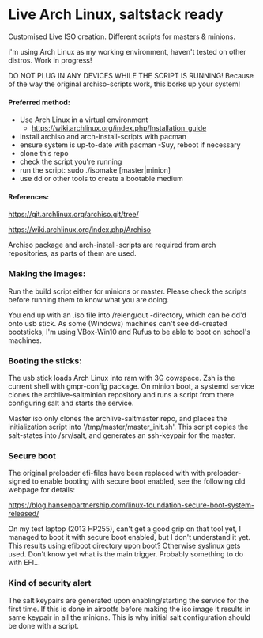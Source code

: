 # Live Arch Linux, saltstack ready

Customised Live ISO creation. Different scripts for masters & minions.

I'm using Arch Linux as my working environment, haven't tested on other distros.
Work in progress!

DO NOT PLUG IN ANY DEVICES WHILE THE SCRIPT IS RUNNING!
Because of the way the original archiso-scripts work, this borks up your system!

#### Preferred method: 
- Use Arch Linux in a virtual environment
  - https://wiki.archlinux.org/index.php/Installation_guide
- install archiso and arch-install-scripts with pacman
- ensure system is up-to-date with pacman -Suy, reboot if necessary
- clone this repo
- check the script you're running
- run the script: sudo ./isomake [master|minion]
- use dd or other tools to create a bootable medium

#### References:

https://git.archlinux.org/archiso.git/tree/

https://wiki.archlinux.org/index.php/Archiso

Archiso package and arch-install-scripts are required from arch repositories, as
parts of them are used.

### Making the images:

Run the build script either for minions or master. Please check the
scripts before running them to know what you are doing.

You end up with an .iso file into /releng/out -directory, which can be dd'd onto 
usb stick. As some (Windows) machines can't see dd-created bootsticks,
I'm using VBox-Win10 and Rufus to be able to boot on school's machines.

### Booting the sticks:

The usb stick loads Arch Linux into ram with 3G cowspace. Zsh is the current
shell with gmpr-config package. On minion boot, a systemd service clones the 
archlive-saltminion repository and runs a script from there configuring salt 
and starts the service.

Master iso only clones the archlive-saltmaster repo, and places the initialization
script into '/tmp/master/master_init.sh'. This script copies the salt-states
into /srv/salt, and generates an ssh-keypair for the master.

### Secure boot

The original preloader efi-files have been replaced with with preloader-signed to 
enable booting with secure boot enabled, see the following old webpage for details:

https://blog.hansenpartnership.com/linux-foundation-secure-boot-system-released/

On my test laptop (2013 HP255), can't get a good grip on that tool yet, I managed to 
boot it with secure boot enabled, but I don't understand it yet. This 
results using efiboot directory upon boot? Otherwise syslinux gets used. Don't know
yet what is the main trigger. Probably something to do with EFI...

### Kind of security alert

The salt keypairs are generated upon enabling/starting the service for the first time.
If this is done in airootfs before making the iso image it results in same keypair
in all the minions. This is why initial salt configuration should be done with a
script.
